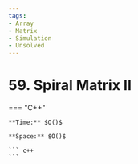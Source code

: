 ```yaml
---
tags:
- Array
- Matrix
- Simulation
- Unsolved
---
```



# 59. Spiral Matrix II

=== "C++"

    **Time:** $O()$

    **Space:** $O()$

    ``` c++
    ```